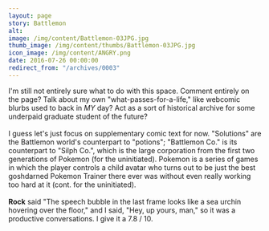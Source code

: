 ```yaml
---
layout: page
story: Battlemon
alt:
image: /img/content/Battlemon-03JPG.jpg
thumb_image: /img/content/thumbs/Battlemon-03JPG.jpg
icon_image: /img/content/ANGRY.png
date: 2016-07-26 00:00:00
redirect_from: "/archives/0003"
---
```


I'm still not entirely sure what to do with this space. Comment entirely on the page? Talk about my own "what-passes-for-a-life," like webcomic blurbs used to back in <em>MY</em> day? Act as a sort of historical archive for some underpaid graduate student of the future?<br><br>I guess let's just focus on supplementary comic text for now. "Solutions" are the Battlemon world's counterpart to "potions"; "Battlemon Co." is its counterpart to "Silph Co.", which is the large corporation from the first two generations of Pokemon (for the uninitiated). Pokemon is a series of games in which the player controls a child avatar who turns out to be just the best goshdarned Pokemon Trainer there ever was without even really working too hard at it (cont. for the uninitiated).<br><br><strong>Rock</strong> said "The speech bubble in the last frame looks like a sea urchin hovering over the floor," and I said, "Hey, up yours, man," so it was a productive conversations. I give it a 7.8 / 10.
